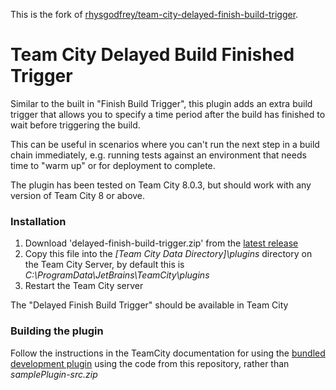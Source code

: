 This is the fork of [rhysgodfrey/team-city-delayed-finish-build-trigger](https://github.com/rhysgodfrey/team-city-delayed-finish-build-trigger).

Team City Delayed Build Finished Trigger
===========================

Similar to the built in "Finish Build Trigger", this plugin adds an extra build trigger that allows you to specify a time period after the build has finished to wait before triggering the build.

This can be useful in scenarios where you can't run the next step in a build chain immediately, e.g. running tests against an environment that needs time to "warm up" or for deployment to complete.

The plugin has been tested on Team City 8.0.3, but should work with any version of Team City 8 or above.

### Installation

1. Download 'delayed-finish-build-trigger.zip' from the [latest release](https://github.com/rhysgodfrey/team-city-delayed-finish-build-trigger/releases/latest)
2. Copy this file into the _[Team City Data Directory]\plugins_ directory on the Team City Server, by default this is _C:\ProgramData\JetBrains\TeamCity\plugins_
3. Restart the Team City server

The "Delayed Finish Build Trigger" should be available in Team City

### Building the plugin

Follow the instructions in the TeamCity documentation for using the [bundled development plugin](http://confluence.jetbrains.com/display/TCD8/Bundled+Development+Package) using the code from this repository, rather than _samplePlugin-src.zip_
